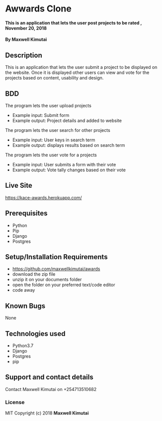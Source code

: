 # Awwards Clone
#### This is an application that lets the user post projects to be rated , November 20, 2018
#### By **Maxwell Kimutai**
## Description
This is an application that lets the user submit a project to be displayed on the website. Once it is displayed other users can view and vote for the projects based on content, usability and design.
## BDD
The program lets the user upload projects
* Example input: Submit form
* Example output: Project details and added to website

The program lets the user search for other projects
* Example input: User keys in search term
* Example output: displays results based on search term

The program lets the user vote for a projects
* Example input: User submits a form with their vote
* Example output: Vote tally changes based on their vote

## Live Site
https://kace-awards.herokuapp.com/

## Prerequisites
* Python
* Pip
* Django
* Postgres

## Setup/Installation Requirements
* https://github.com/maxwellkimutai/awards
* download the zip file
* unzip it on your documents folder
* open the folder on your preferred text/code editor
* code away
## Known Bugs
None
## Technologies used
* Python3.7
* Django
* Postgres
* pip
## Support and contact details
Contact Maxwell Kimutai on +254713510682
### License
MIT
Copyright (c) 2018 **Maxwell Kimutai**
